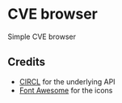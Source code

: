 # CVE browser

Simple CVE browser

## Credits

- [CIRCL](https://circl.lu) for the underlying API
- [Font Awesome](https://fontawesome.com/) for the icons
